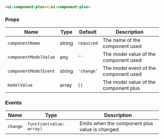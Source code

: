 ```html
<ui-component-plus></ui-component-plus>
```

### Props

| Name                  | Type   | Default    | Description                           |
| --------------------- | ------ | ---------- | ------------------------------------- |
| `componentName`       | string | `required` | The name of the component used        |
| `componentModelValue` | any    | `''`       | The model value of the component used |
| `componentModelEvent` | string | `'change'` | The model event of the component used |
| `modelValue`          | array  | `[]`       | The model value of the component plus |

### Events

| Name     | Type                     | Description                                     |
| -------- | ------------------------ | ----------------------------------------------- |
| `change` | `function(value: array)` | Emits when the component plus value is changed. |
